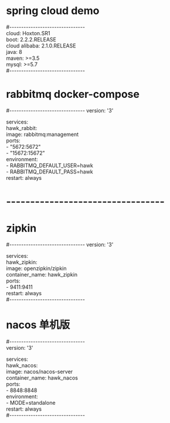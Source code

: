 # spring cloud demo
#--------------------------------  
cloud:  		    Hoxton.SR1  
boot:   		    2.2.2.RELEASE  
cloud alibaba:  2.1.0.RELEASE  
java:			      8  
maven:			    >=3.5  
mysql:			    >=5.7  
#--------------------------------  


# rabbitmq docker-compose
#--------------------------------
version: '3'  

services:  
  hawk_rabbit:  
    image: rabbitmq:management  
    ports:  
      - "5672:5672"  
      - "15672:15672"  
    environment:  
      - RABBITMQ_DEFAULT_USER=hawk  
      - RABBITMQ_DEFAULT_PASS=hawk  
    restart: always  
# ---------------------------------
# zipkin
#--------------------------------
version: '3'  

services:  
  hawk_zipkin:  
    image: openzipkin/zipkin  
    container_name: hawk_zipkin  
    ports:  
      - 9411:9411  
    restart: always  
#--------------------------------
# nacos 单机版  
#--------------------------------  
version: '3'  

services:  
  hawk_nacos:  
    image: nacos/nacos-server  
    container_name: hawk_nacos  
    ports:  
      - 8848:8848  
    environment:  
      - MODE=standalone  
    restart: always  
#--------------------------------
